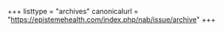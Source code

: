 +++
listtype = "archives"
canonicalurl = "https://epistemehealth.com/index.php/nab/issue/archive"
+++